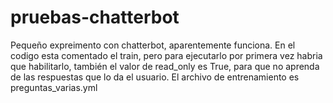 # pruebas-chatterbot
Pequeño expreimento con chatterbot, aparentemente funciona.
En el codigo esta comentado el train, pero para ejecutarlo por primera vez habria que habilitarlo,
también el valor de read_only es True, para que no aprenda de las respuestas que lo da el usuario.
El archivo de entrenamiento es preguntas_varias.yml 
